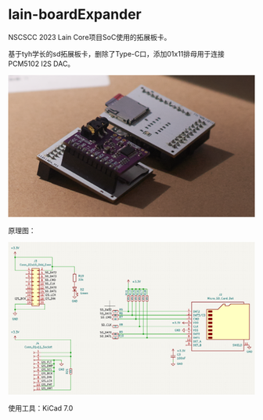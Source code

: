 # lain-boardExpander

NSCSCC 2023 Lain Core项目SoC使用的拓展板卡。

基于tyh学长的sd拓展板卡，删除了Type-C口，添加01x11排母用于连接PCM5102 I2S DAC。

![expander_pic](./images/ext-hardware.png)

原理图：

![expander_sch](./images/ext-hardware-sch.png)

使用工具：KiCad 7.0